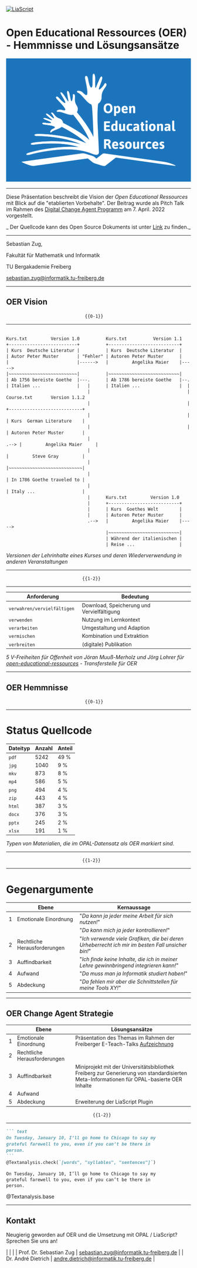 <!--
author:   Sebastian Zug

email:    Sebastian.Zug@informatik.tu-freiberg.de

version:  1.0.3

language: de

narrator: Deutsch Male

mode:     Presentation

comment:  Dieser Kurs für in das Projekt LiaScript ein und diskutiert die
          Vorteile im Kontext der OER Idee.

link:     https://cdn.jsdelivr.net/chartist.js/latest/chartist.min.css

script:   https://cdn.jsdelivr.net/chartist.js/latest/chartist.min.js

logo:     ./images/logo.png

import: https://raw.githubusercontent.com/LiaTemplates/Rextester/master/README.md
        https://raw.githubusercontent.com/liaTemplates/processingjs/master/README.md
        https://raw.githubusercontent.com/liaTemplates/TextAnalysis/main/README.md

translation: Deutsch  translations/German.md

-->

[![LiaScript](https://raw.githubusercontent.com/LiaScript/LiaScript/master/badges/course.svg)](https://liascript.github.io/course/?https://raw.githubusercontent.com/SebastianZug/WillkommenAufLiaScript/master/DigitalChangeAgent.md#1)

# Open Educational Ressources (OER) - Hemmnisse und Lösungsansätze

![alt-text](images/Global_Open_Educational_Resources_Logo.png "OER-Logo - Quelle: [^1]")<!-- style="width: 50%; max-width=315px;" -->

------------------------------------------------------

Diese Präsentation beschreibt die Vision der _Open Educational Ressources_ mit Blick auf die "etablierten Vorbehalte". Der Beitrag wurde als Pitch Talk im Rahmen des [Digital Change Agent Programm](https://www.hd-sachsen.de/web/page.php?id=1333) am 7. April. 2022 vorgestellt.

_ Der Quellcode kann des Open Source Dokuments ist unter [Link](https://github.com/SebastianZug/WillkommenAufLiaScript/blob/master/DigitalChangeAgent.md) zu finden._

------------------------------------------------------

Sebastian Zug,

Fakultät für Mathematik und Informatik

TU Bergakademie Freiberg

[sebastian.zug@informatik.tu-freiberg.de](mailto:sebastian.zug@informatik.tu-freiberg.de)

------------------------------------------------------

[^1]: Jonathasmello - Eigenes Werk, CC BY 3.0, [https://commons.wikimedia.org/w/index.php?curid=18460156](https://commons.wikimedia.org/w/index.php?curid=18460156)

## OER Vision

                                  {{0-1}}
********************************************************************************

<!--
style="width: 100%; max-width: 860px; display: block; margin-left: auto; margin-right: auto;"
-->
```ascii

Kurs.txt         Version 1.0          Kurs.txt          Version 1.1
+--------------------------+          +---------------------------+
| Kurs  Deutsche Literatur |          | Kurs  Deutsche Literatur  |
| Autor Peter Muster       | "Fehler" | Autoren Peter Muster      |
|                          |------>   |         Angelika Maier    |----->
|~~~~~~~~~~~~~~~~~~~~~~~~~~|          |~~~~~~~~~~~~~~~~~~~~~~~~~~~|
| Ab 1756 bereiste Goethe  |---.      | Ab 1786 bereiste Goethe   |--.
| Italien ...              |   |      | Italien ...               |  |
                               |                                     |    Course.txt       Version 1.1.2
                               |                                     |    +----------------------------+
                               |                                     |    | Kurs  German Literature    |
                               |                                     |    | Autoren Peter Muster       |
                               |                                     .--> |         Angelika Maier     |
                               |                                          |         Steve Gray         |
                               |                                          |~~~~~~~~~~~~~~~~~~~~~~~~~~~~|
                               |                                          | In 1786 Goethe traveled to |
                               |                                          | Italy ...                  |
                               |      Kurs.txt         Version 1.0
                               |      +---------------------------+
                               |      | Kurs  Goethes Welt        |
                               |      | Autoren Peter Muster      |
                               .-->   |         Angelika Maier    |----->
                                      |~~~~~~~~~~~~~~~~~~~~~~~~~~~|
                                      | Während der italienischen |
                                      | Reise ...                 |
```
*Versionen der Lehrinhalte eines Kurses und deren Wiederverwendung in anderen Veranstaltungen*

********************************************************************************

                                 {{1-2}}
********************************************************************************

| Anforderung                  | Bedeutung                                  |
| ---------------------------- | ------------------------------------------ |
| `verwahren/vervielfältigen ` | Download, Speicherung und Vervielfältigung |
| `verwenden`                  | Nutzung im Lernkontext                     |
| `verarbeiten`                | Umgestaltung und Adaption                  |
| `vermischen`                 | Kombination und Extraktion                 |
| `verbreiten`                 | (digitale) Publikation                     |
*_5 V-Freiheiten für Offenheit_ von Jöran Muuß-Merholz und Jörg Lohrer für [open-educational-ressources](https://open-educational-resources.de) - Transferstelle für OER*

********************************************************************************

## OER Hemmnisse


                                  {{0-1}}
********************************************************************************

Status Quellcode
=========================

<!-- data-type="BarChart"
data-title="Anteil der Datenformate im Kontext der OPAL OER Materialien"
data-xlabel="Datentyp"
data-ylabel="% of Anzahl" -->
| Dateityp | Anzahl | Anteil |
| -------- | ------ | ------ |
| `pdf`    | 5242   | 49 %   |
| `jpg`    | 1040   | 9 %    |
| `mkv`    | 873    | 8 %    |
| `mp4`    | 586    | 5 %    |
| `png`    | 494    | 4 %    |
| `zip`    | 443    | 4 %    |
| `html`   | 387    | 3 %    |
| `docx`   | 376    | 3 %    |
| `pptx`   | 245    | 2 %    |
| `xlsx`   | 191    | 1 %    |
*_Typen von Materialien, die im OPAL-Datensatz als OER markiert sind._*

********************************************************************************

                                 {{1-2}}
********************************************************************************

Gegenargumente
=========================

|     | Ebene                        | Kernaussage                                                                                      |
| --- | ---------------------------- | ------------------------------------------------------------------------------------------------ |
| 1   | Emotionale Einordnung        | "_Da kann ja jeder meine Arbeit für sich nutzen!_"                                               |
|     |                              | "_Da kann mich ja jeder kontrollieren!_"                                                         |
| 2   | Rechtliche Herausforderungen | "_Ich verwende viele Grafiken, die bei deren Urheberrecht ich mir im besten Fall unsicher bin!_" |
| 3   | Auffindbarkeit               | "_Ich finde keine Inhalte, die ich in meiner Lehre gewinnbringend integrieren kann!_"            |
| 4   | Aufwand                      | "_Da muss man ja Informatik studiert haben!_"                                                    |
| 5   | Abdeckung                    | "_Da fehlen mir aber die Schnittstellen für meine Tools XY!_"                                    |

********************************************************************************

## OER Change Agent Strategie

|     | Ebene                        | <!-- Style="color:green" --> Lösungsansätze                                                                                                                                                                                                                                                  |
| --- | ---------------------------- | --------------------------------------------------------------------------------------------------------------------------------------------------------------------------------------------------------------------------------------------------------------- |
| 1   | Emotionale Einordnung        | <!-- Style="color:green" --> Präsentation des Themas im Rahmen der Freiberger E-Teach-Talks [Aufzeichnung](https://video.tu-freiberg.de/video/E-TeachTalk5-Open-Educational-Ressources-OER-Vision-Vorteile-amp-praktische-Umsetzung-mit-LiaScript-und-OPAL/0e36a414baa3158a6339be43b2e4dbc5) |
| 2   | Rechtliche Herausforderungen |                                                                                                                                                                                                                                                                 |
| 3   | Auffindbarkeit               | <!-- Style="color:green" --> Miniprojekt mit der Universitätsbibliothek Freiberg zur Generierung von standardisierten Meta-Informationen für OPAL-basierte OER Inhalte                                                                                                                       |
| 4   | Aufwand                      |                                                                                                                                                                                                                                                                 |
| 5   | Abdeckung                    | <!-- Style="color:green" --> Erweiterung der LiaScript Plugin                                                                                                                                                                                                                                |

                                     {{1-2}}
*******************************************************************************

```` Markdown
``` text
On Tuesday, January 10, I’ll go home to Chicago to say my
grateful farewell to you, even if you can’t be there in
person.
```
@Textanalysis.check(`[words", "syllables", "sentences"]`)
````

``` text Obama, Farewell Speech
On Tuesday, January 10, I’ll go home to Chicago to say my
grateful farewell to you, even if you can’t be there in
person.
```
@Textanalysis.base

*******************************************************************************

## Kontakt

Neugierig geworden auf OER und die Umsetzung mit OPAL / LiaScript? Sprechen Sie uns an!

| | |
| Prof. Dr. Sebastian Zug | [sebastian.zug@informatik.tu-freiberg.de](mailto:sebastian.zug@informatik.tu-freiberg.de)   |
| Dr. André Dietrich      | [andre.dietrich@informatik.tu-freiberg.de](mailto:andre.dietrich@informatik.tu-freiberg.de) |
